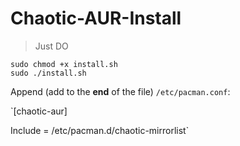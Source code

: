 # Chaotic-AUR-Install

> Just DO

    sudo chmod +x install.sh
    sudo ./install.sh


Append (add to the  **end**  of the file)  `/etc/pacman.conf`:

`[chaotic-aur]  

Include = /etc/pacman.d/chaotic-mirrorlist`
